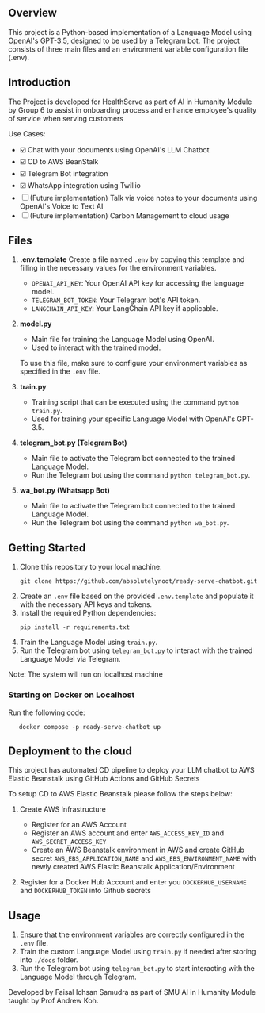 ## Overview

This project is a Python-based implementation of a Language Model using OpenAI's GPT-3.5, designed to be used by a Telegram bot. The project consists of three main files and an environment variable configuration file (.env).

## Introduction

The Project is developed for HealthServe as part of AI in Humanity Module by Group 6 to assist in onboarding process and enhance employee's quality of service when serving customers 

Use Cases:
- ☑️ Chat with your documents using OpenAI's LLM Chatbot
- ☑️ CD to AWS BeanStalk
- ☑️ Telegram Bot integration
- ☑️ WhatsApp integration using Twillio
- ☐ (Future implementation) Talk via voice notes to your documents using OpenAI's Voice to Text AI
- ☐ (Future implementation) Carbon Management to cloud usage  

## Files

1. **.env.template**
   Create a file named `.env` by copying this template and filling in the necessary values for the environment variables.

   * `OPENAI_API_KEY`: Your OpenAI API key for accessing the language model.
   * `TELEGRAM_BOT_TOKEN`: Your Telegram bot's API token.
   * `LANGCHAIN_API_KEY`: Your LangChain API key if applicable.
2. **model.py**

   * Main file for training the Language Model using OpenAI.
   * Used to interact with the trained model.

   To use this file, make sure to configure your environment variables as specified in the `.env` file.
3. **train.py**

   * Training script that can be executed using the command `python train.py`.
   * Used for training your specific Language Model with OpenAI's GPT-3.5.
4. **telegram_bot.py (Telegram Bot)**

   * Main file to activate the Telegram bot connected to the trained Language Model.
   * Run the Telegram bot using the command `python telegram_bot.py`.

4. **wa_bot.py (Whatsapp Bot)**

   * Main file to activate the Telegram bot connected to the trained Language Model.
   * Run the Telegram bot using the command `python wa_bot.py`.

## Getting Started

1. Clone this repository to your local machine:
   ```
   git clone https://github.com/absolutelynoot/ready-serve-chatbot.git
   ```
2. Create an `.env` file based on the provided `.env.template` and populate it with the necessary API keys and tokens.
3. Install the required Python dependencies:
   ```
   pip install -r requirements.txt
   ```
4. Train the Language Model using `train.py`. 
5. Run the Telegram bot using `telegram_bot.py` to interact with the trained Language Model via Telegram.

Note: The system will run on localhost machine

### Starting on Docker on Localhost

Run the following code:
```
   docker compose -p ready-serve-chatbot up 
```

## Deployment to the cloud

This project has automated CD pipeline to deploy your LLM chatbot to AWS Elastic Beanstalk using GitHub Actions and GitHub Secrets

To setup CD to AWS Elastic Beanstalk please follow the steps below:
1. Create AWS Infrastructure
   - Register for an AWS Account
   - Register an AWS account and enter `AWS_ACCESS_KEY_ID` and `AWS_SECRET_ACCESS_KEY`
   - Create an AWS Beanstalk environment in AWS and create GitHub secret `AWS_EBS_APPLICATION_NAME` and `AWS_EBS_ENVIRONMENT_NAME` with newly created AWS Elastic Beanstalk Application/Environment

2. Register for a Docker Hub Account and enter you `DOCKERHUB_USERNAME` and `DOCKERHUB_TOKEN` into Github secrets

## Usage

1. Ensure that the environment variables are correctly configured in the `.env` file.
2. Train the custom Language Model using `train.py` if needed after storing into `./docs` folder.
3. Run the Telegram bot using `telegram_bot.py` to start interacting with the Language Model through Telegram.

Developed by Faisal Ichsan Samudra as part of SMU AI in Humanity Module taught by Prof Andrew Koh.

